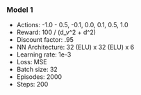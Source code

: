 
### Model 1

- Actions: -1.0 - 0.5, -0.1, 0.0, 0.1, 0.5, 1.0
- Reward: 100 / (d_v^2 + d^2)
- Discount factor: .95
- NN Architecture: 32 (ELU) x 32 (ELU) x 6
- Learning rate: 1e-3
- Loss: MSE
- Batch size: 32
- Episodes: 2000
- Steps: 200
